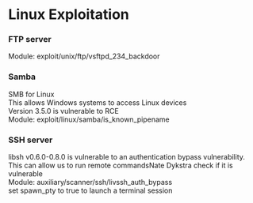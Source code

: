 # Linux Exploitation

### FTP server
Module: exploit/unix/ftp/vsftpd_234_backdoor

### Samba
SMB for Linux  
This allows Windows systems to access Linux devices  
Version 3.5.0 is vulnerable to RCE  
Module: exploit/linux/samba/is_known_pipename

### SSH server
libsh v0.6.0-0.8.0 is vulnerable to an authentication bypass vulnerability. This can allow us to run remote commandsNate Dykstra
check if it is vulnerable  
Module: auxiliary/scanner/ssh/livssh_auth_bypass  
set spawn_pty to true to launch a terminal session  
